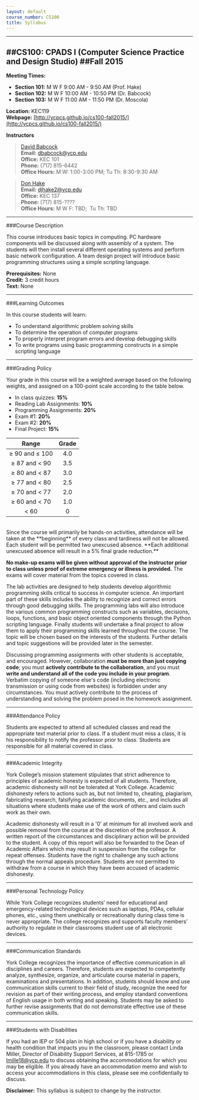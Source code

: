 ```yaml
---
layout: default
course_number: CS100
title: Syllabus
---
```


------------------
##CS100: CPADS I (Computer Science Practice and Design Studio)
##Fall 2015
------------------


**Meeting Times:**

 - **Section 101:**  M W F    9:00 AM - 9:50 AM (Prof. Hake)<br>
 - **Section 102:**  M W F    10:00 AM - 10:50 PM (Dr. Babcock)<br>
 - **Section 103:**  M W F    11:00 AM - 11:50 PM (Dr. Moscola)<br>
 
**Location:** KEC119<br>
**Webpage:**  [http://ycpcs.github.io/cs100-fall2015/](http://ycpcs.github.io/cs100-fall2015/)

**Instructors**

>[David Babcock](http://faculty.ycp.edu/~dbabcock/)<br>
**Email:** <dbabcock@ycp.edu><br>
**Office:** KEC 101<br>
**Phone:** (717) 815-6442<br>
**Office Hours:** M W: 1:00-3:00 PM; 
                  Tu Th: 8:30-9:30 AM

>[Don Hake](http://faculty.ycp.edu/~djhake2/)<br>
**Email:** <djhake2@ycp.edu><br>
**Office:** KEC 137<br>
**Phone:** (717) 815-????<br>
**Office Hours:** M W F: TBD; 		          Tu Th: TBD

------------------
###Course Description


This course introduces basic topics in computing.  PC hardware components will be discussed along with assembly of a system.  The students will then install several different operating systems and perform basic network configuration.  A team design project will introduce basic programming structures using a simple scripting language.


**Prerequisites:**	None<br>
**Credit:**		3 credit hours<br>
**Text:**		None<br>

------------------
###Learning Outcomes


In this course students will learn:

  - To understand algorithmic problem solving skills
  - To determine the operation of computer programs
  - To properly interpret program errors and develop debugging skills
  - To write programs using basic programming constructs in a simple scripting language

------------------
###Grading Policy

Your grade in this course will be a weighted average based on the following weights, and assigned on a 100-point scale according to the table below.

  - In class quizzes: **15%**
  - Reading Lab Assignments:  **10%**
  - Programming Assignments:  **20%**
  - Exam #1:  **20%**
  - Exam #2:  **20%**
  - Final Project:  **15%**

| Range             |  Grade   |
|:-----------------:|:--------:|
| ≥ 90 and ≤ 100    |   4.0    |
| ≥ 87 and &lt; 90  |   3.5    |
| ≥ 80 and &lt; 87  |   3.0    |
| ≥ 77 and &lt; 80  |   2.5    |
| ≥ 70 and &lt; 77  |   2.0    |
| ≥ 60 and &lt; 70  |   1.0    |
| &lt; 60           |    0     |

<br>
Since the course will primarily be hands-on activities, attendance will be taken at the **beginning** of every class and tardiness will not be allowed.  Each student will be permitted two unexcused absence.  **Each additional unexcused absence will result in a 5% final grade reduction.**

**No make-up exams will be given without approval of the instructor prior to class unless proof of extreme emergency or illness is provided.**  The exams will cover material from the topics covered in class.

The lab activities are designed to help students develop algorithmic programming skills critical to success in computer science. An important part of these skills includes the ability to recognize and correct errors through good debugging skills. The programming labs will also introduce the various common programming constructs such as variables, decisions, loops, functions, and basic object oriented components through the Python scripting language.  Finally students will undertake a final project to allow them to apply their programming skills learned throughout the course.  The topic will be chosen based on the interests of the students. Further details and topic suggestions will be provided later in the semester.

Discussing programming assignments with other students is acceptable, and encouraged. However, collaboration **must be more than just copying code**; you must **actively contribute to the collaboration**, and you must **write and understand all of the code you include in your program**. Verbatim copying of someone else's code (including electronic transmission or using code from websites) is forbidden under any circumstances. You must actively contribute to the process of understanding and solving the problem posed in the homework assignment.

------------------
###Attendance Policy

Students are expected to attend all scheduled classes and read the appropriate text material prior to class.  If a student must miss a class, it is his responsibility to notify the professor prior to class.  Students are responsible for all material covered in class.


------------------
###Academic Integrity

York College’s mission statement stipulates that strict adherence to principles of academic honesty is expected of all students.  Therefore, academic dishonesty will not be tolerated at York College.  Academic dishonesty refers to actions such as, but not limited to, cheating, plagiarism, fabricating research, falsifying academic documents, etc., and includes all situations where students make use of the work of others and claim such work as their own.

Academic dishonesty will result in a '0' at minimum for all involved work and possible removal from the course at the discretion of the professor.  A written report of the circumstances and disciplinary action will be provided to the student.  A copy of this report will also be forwarded to the Dean of Academic Affairs which may result in suspension from the college for repeat offenses.  Students have the right to challenge any such actions through the normal appeals procedure.  Students are not permitted to withdraw from a course in which they have been accused of academic dishonesty.

------------------
###Personal Technology Policy

While York College recognizes students’ need for educational and emergency-related technological devices such as laptops, PDAs, cellular phones, etc., using them unethically or recreationally during class time is never appropriate.  The college recognizes and supports faculty members’ authority to regulate in their classrooms student use of all electronic devices.

------------------
###Communication Standards

York College recognizes the importance of effective communication in all disciplines and careers.  Therefore, students are expected to competently analyze, synthesize, organize, and articulate course material in papers, examinations and presentations.  In addition, students should know and use communication skills current to their field of study, recognize the need for revision as part of their writing process, and employ standard conventions of English usage in both writing and speaking.  Students may be asked to further revise assignments that do not demonstrate effective use of these communication skills.

------------------
###Students with Disabilities

If you had an IEP or 504 plan in high school or if you have a disability or health condition that impacts you in the classroom, please contact Linda Miller, Director of Disability Support Services, at 815-1785 or <lmille18@ycp.edu> to discuss obtaining the accommodations for which you may be eligible. If you already have an accommodation memo and wish to access your accommodations in this class, please see me confidentially to discuss.

<!--
------------------
###Tentative Course Calendar

>| **Date**         | **Topic**
>| -----------------|:---------
>| Aug 25 - Aug 29  |  Motherboards & Motherboard Layout
>| Sep 1 - Sep 5    |  Processors & Memory
>| Sep 8 - Sep 12   |  BIOS and PC Assembly
>| Sep 15 - Sep 19  |  Storage / Operating Systems / Video
>| Sep 22 - Sep 26  |  Wired Networking
>| Sep 29 - Oct 3   |  Wireless Networking
>| Oct 6 - Oct 10   |  **Exam #1** – Oct 6 / Programming Fundamentals / Introduction to Python 
>| Oct 13 - Oct 17  |  Programming Concepts, Variables, and Expressions / Debugging
>| Oct 20 - Oct 24  |  Good Programming Practices / Functions
>| Oct 27 - Oct 31  |  Iteration
>| Nov 3 - Nov 7    |  Iteration (Cont.)
>| Nov 10 - Nov 14  |  Decisions
>| Nov 17 - Nov 21  |  Decisions (Cont.)
>| Nov 24 - Nov 28  |  **Exam #2** - Nov 24 / Thanksgiving Break
>| Dec 1 - Dec 5    |  Intro to PyGame
>| Dec 8            |  PyGame (Cont.)
>||
>| Dec 12 - Dec 15  |  **Oral Presentations During Final Exam Period** <br> **Dec 15 – Section 101** – 8:00 am-10:00 am <br> **Dec 12 – Section 102** – 10:15 am-12:15 pm <br> **Dec 15 – Section 103** – 10:15 am-12:15 pm
-->

**Disclaimer:**	This syllabus is subject to change by the instructor.

